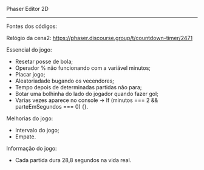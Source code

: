 Phaser Editor 2D

--------------------------------------------------------------------------------------------------

Fontes dos códigos:

Relógio da cena2: https://phaser.discourse.group/t/countdown-timer/2471


Essencial do jogo:

- Resetar posse de bola; 
- Operador % não funcionando com a variável minutos;
- Placar jogo; 
- Aleatoriadade bugando os vecendores;
- Tempo depois de determinadas partidas não para;
- Botar uma bolhinha do lado do jogador quando fazer gol;
- Varias vezes aparece no console -> If (minutos === 2 && parteEmSegundos === 0) {}.

Melhorias do jogo:

- Intervalo do jogo;
- Empate.

Informação do jogo:
- Cada partida dura 28,8 segundos na vida real.